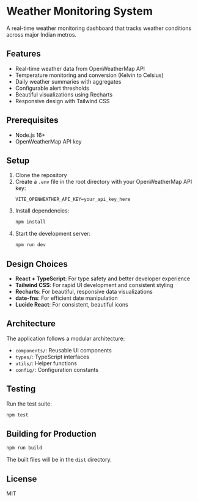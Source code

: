 # Weather Monitoring System

A real-time weather monitoring dashboard that tracks weather conditions across major Indian metros.

## Features

- Real-time weather data from OpenWeatherMap API
- Temperature monitoring and conversion (Kelvin to Celsius)
- Daily weather summaries with aggregates
- Configurable alert thresholds
- Beautiful visualizations using Recharts
- Responsive design with Tailwind CSS

## Prerequisites

- Node.js 16+
- OpenWeatherMap API key

## Setup

1. Clone the repository
2. Create a `.env` file in the root directory with your OpenWeatherMap API key:
   ```
   VITE_OPENWEATHER_API_KEY=your_api_key_here
   ```
3. Install dependencies:
   ```bash
   npm install
   ```
4. Start the development server:
   ```bash
   npm run dev
   ```

## Design Choices

- **React + TypeScript**: For type safety and better developer experience
- **Tailwind CSS**: For rapid UI development and consistent styling
- **Recharts**: For beautiful, responsive data visualizations
- **date-fns**: For efficient date manipulation
- **Lucide React**: For consistent, beautiful icons

## Architecture

The application follows a modular architecture:

- `components/`: Reusable UI components
- `types/`: TypeScript interfaces
- `utils/`: Helper functions
- `config/`: Configuration constants

## Testing

Run the test suite:

```bash
npm test
```

## Building for Production

```bash
npm run build
```

The built files will be in the `dist` directory.

## License

MIT
